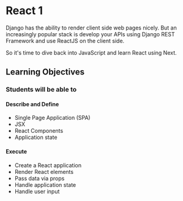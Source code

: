 # React 1

Django has the ability to render client side web pages nicely. But an increasingly popular stack is develop your APIs using Django REST Framework and use ReactJS on the client side.

So it's time to dive back into JavaScript and learn React using Next.

## Learning Objectives

### Students will be able to

#### Describe and Define

- Single Page Application (SPA)
- JSX
- React Components
- Application state

#### Execute

- Create a React application
- Render React elements
- Pass data via props
- Handle application state
- Handle user input
